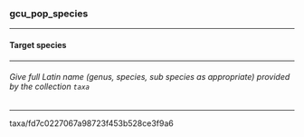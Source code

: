 ### gcu_pop_species



------
#### Target species



------
###### Give full Latin name (genus, species, sub species as appropriate) provided by the collection `taxa`



------
taxa/fd7c0227067a98723f453b528ce3f9a6